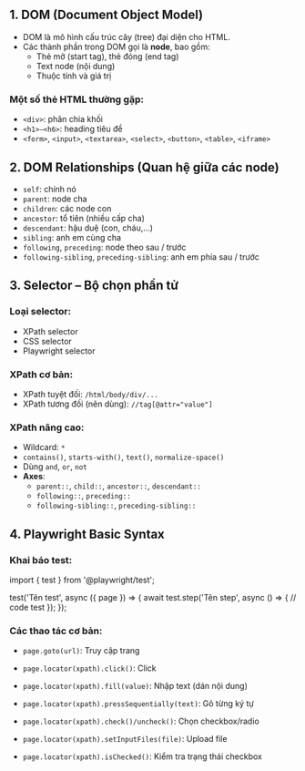 ## 1. DOM (Document Object Model)
- DOM là mô hình cấu trúc cây (tree) đại diện cho HTML.
- Các thành phần trong DOM gọi là **node**, bao gồm:
  - Thẻ mở (start tag), thẻ đóng (end tag)
  - Text node (nội dung)
  - Thuộc tính và giá trị

### Một số thẻ HTML thường gặp:
- `<div>`: phân chia khối
- `<h1>–<h6>`: heading tiêu đề
- `<form>`, `<input>`, `<textarea>`, `<select>`, `<button>`, `<table>`, `<iframe>`

## 2. DOM Relationships (Quan hệ giữa các node)
- `self`: chính nó
- `parent`: node cha
- `children`: các node con
- `ancestor`: tổ tiên (nhiều cấp cha)
- `descendant`: hậu duệ (con, cháu,...)
- `sibling`: anh em cùng cha
- `following`, `preceding`: node theo sau / trước
- `following-sibling`, `preceding-sibling`: anh em phía sau / trước

## 3. Selector – Bộ chọn phần tử
### Loại selector:
- XPath selector
- CSS selector
- Playwright selector

### XPath cơ bản:
- XPath tuyệt đối: `/html/body/div/...`
- XPath tương đối (nên dùng): `//tag[@attr="value"]`

### XPath nâng cao:
- Wildcard: `*`
- `contains()`, `starts-with()`, `text()`, `normalize-space()`
- Dùng `and`, `or`, `not`
- **Axes**:
  - `parent::`, `child::`, `ancestor::`, `descendant::`
  - `following::`, `preceding::`
  - `following-sibling::`, `preceding-sibling::`

## 4. Playwright Basic Syntax

### Khai báo test:

import { test } from '@playwright/test';

test('Tên test', async ({ page }) => {
  await test.step('Tên step', async () => {
    // code test
  });
});


### Các thao tác cơ bản:
- `page.goto(url)`: Truy cập trang

- `page.locator(xpath).click()`: Click

- `page.locator(xpath).fill(value)`: Nhập text (dán nội dung)

- `page.locator(xpath).pressSequentially(text)`: Gõ từng ký tự

- `page.locator(xpath).check()/uncheck()`: Chọn checkbox/radio

- `page.locator(xpath).setInputFiles(file)`: Upload file

- `page.locator(xpath).isChecked()`: Kiểm tra trạng thái checkbox
